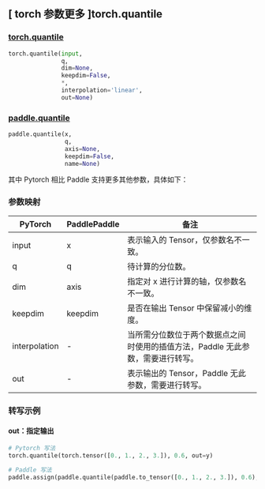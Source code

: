 ## [ torch 参数更多 ]torch.quantile

### [torch.quantile](https://pytorch.org/docs/2.0/generated/torch.quantile.html?highlight=quantile#torch.quantile)

```python
torch.quantile(input,
               q,
               dim=None,
               keepdim=False,
               *,
               interpolation='linear',
               out=None)
```

### [paddle.quantile](https://www.paddlepaddle.org.cn/documentation/docs/zh/api/paddle/nextafter_cn.html)

```python
paddle.quantile(x,
                q,
                axis=None,
                keepdim=False,
                name=None)
```

其中 Pytorch 相比 Paddle 支持更多其他参数，具体如下：
### 参数映射
| PyTorch       | PaddlePaddle | 备注                                                   |
| ------------- | ------------ | ------------------------------------------------------ |
| input |  x  | 表示输入的 Tensor，仅参数名不一致。  |
|   q   |  q  | 待计算的分位数。  |
|  dim  | axis| 指定对 x 进行计算的轴，仅参数名不一致。 |
|keepdim|keepdim| 是否在输出 Tensor 中保留减小的维度。|
|interpolation|  - | 当所需分位数位于两个数据点之间时使用的插值方法，Paddle 无此参数，需要进行转写。|
|  out  |  -  | 表示输出的 Tensor，Paddle 无此参数，需要进行转写。    |


### 转写示例
#### out：指定输出
```python
# Pytorch 写法
torch.quantile(torch.tensor([0., 1., 2., 3.]), 0.6, out=y)

# Paddle 写法
paddle.assign(paddle.quantile(paddle.to_tensor([0., 1., 2., 3.]), 0.6), y)
```
